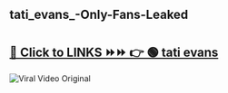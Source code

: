 
 ## tati_evans_-Only-Fans-Leaked

# <h2><a href="https://clipsfans.com/tati_evans_&ref=git">🔗 Click to LINKS ⏩⏩ 👉 🟢 tati evans  </a></h2>

<a href="https://clipsfans.com/tati_evans_&ref=git" rel="nofollow" data-target="animated-image.originalLink"><img src="https://i.ibb.co.com/xMMVF88/686577567.gif" alt="Viral Video Original" style="max-width: 100%; display: inline-block;" data-target="animated-image.originalImage"></a>
